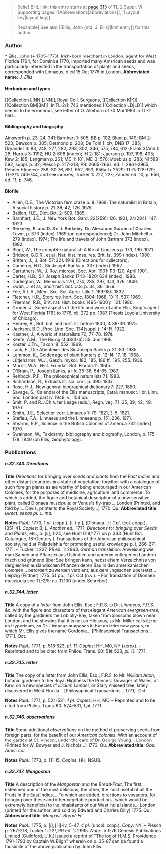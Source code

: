 > [!cite] BHL link: this entry starts at [page 313](https://www.biodiversitylibrary.org/page/33260301) of TL-2 Suppl. VI.
> Supporting pages: [[Abbreviations|abbreviations]], [[Layout key|layout key]].

> [!example] See also [[Ellis, John {std. J. Ellis}|first entry]] for this author

### Author

\* Ellis, John (± 1705-1776), Irish-born merchant in London, agent for West Florida 1764, for Dominica 1770, imported many American seeds and was particularly interested in the transportation of plants and seeds, corresponded with Linnaeus, died 15 Oct 1776 in London. 
**Abbreviated name**: *J. Ellis*

#### Herbarium and types

[[Collection LINN|LINN]], Royal Coll. Surgeons, [[Collection K|K]], [[Collection BM|BM]]. In TL-2/1: 743 mentioned [[Collection LD|LD]] which seems to be erroneous, see letter of O. Almborn of 30 Mai 1983 in TL-2 files.

#### Bibliography and biography

Ainsworth p. 23, 24, 341; Barnhart 1: 505; BB p. 102; Blunt p. 149; BM 2: 523; Dawson p. 305; Desmond p. 208; De Toni 1: xlv; DNB 17: 385; Dryander 3: 83, 248, 277, 282, 293, 302, 346, 575, 584, 612; Frank 3(Anh.): 28; Hortus 3: 1192; HU 2: 606 (index); IH 2: 181; Jackson p. 197, 198, 405; Kew 2: 185; Langman p. 261; ME-1: 181, ME-3: 570; Moebius p. 283; NI 588-592, suppl. p. 32; Plesch p. 217-218; PR: 2665-2668, ed. 1: 2961-2965; Rehder 5(index): 256; SO 76, 651, 652, 653, 656a-b, 2529; TL-1: 128-129; TL-2/1: 743-744, and see indexes; Tucker 1: 227, 228; Zander ed. 10, p. 656, ed. 11, p. 746.

#### Biofile

- Allen, D.E., The Victorian fern craze p. 8. 1969; The naturalist in Britain, A social history p. 21, 36, 42, 126. 1976.
- Baillon, H.E., Dict. Bot. 2: 509. 1885.
- Barnhart, J.E., J. New York Bot. Gard. 22(259): 126. 1921, 24(284): 147. 1923.
- Berkeley, E. and D. Smith Berkeley, Dr. Alexander Garden of Charles Town, p. 373 (index). 1969 (on correspondence); Dr. John Mitchell p. 279 (index). 1974; The life and travels of John Bartram 372 (index). 1982.
- Blunt, W., The complete naturalist: A life of Linnaeus p. 173, 190. 1971.
- Bridson, G.D.R., et al., Nat. hist. mss. res. Brit. Isl. 399 (index). 1980.
- Britten, J., J. Bot. 57: 321. 1919 (Directions for collectors).
- Cameron, H.C., Sir Joseph Banks p. 337 (index). 1952.
- Carruthers, W., J. Roy. microsc. Soc. Apr. 1901: 113-120. April 1901.
- Carter, H.B., Sir Joseph Banks 1743-1820: 634 (index). 1988.
- Darlington, W., Memorials 270, 274, 285, 287, 343, 376. 1849.
- Ewan, J. et al., Short hist. bot. U.S. p. 34, 36. 1969.
- Fée, A.L.A., Mém. Soc. Sci. Agric. Lille 1: 169-185. 1832.
- Fletcher, H.R., Story roy. hort. Soc. 1804-1968, 10-11, 537. 1969.
- Freeman, R.B., Brit. nat. Hist. books 1495-1900 p. 121. 1980.
- Groner, J., Some aspects of the life and work of John Ellis, King's agent for West Florida 1763 to 1776, xii, 272 pp. 1987 (Thesis Loyola University of Chicago).
- Henrey, B., Brit. bot. and hort. lit. before 1800, 3: 38-39. 1975.
- Jackson, B.D., Proc. Linn. Soc. 134(suppl.): 14-15. 1922.
- Kastner, J., A world of naturalists 70, 77-78. 1978.
- Keefe, A.M., The Biologist 48(3-4): 55. Jun 1966.
- Koster, J.Th., Taxon 18: 552. 1969.
- Lack, E., Die Abenteuer des Sir Joseph Banks p. 31, 83. 1985.
- Lemmon, K., Golden age of plant hunters p. 12-14, 17, 18. 1968.
- Lütjeharms, W.J., Gesch. mykol. 182, 185, 186 ff., 195, 255. 1936.
- Murrill, W.A., Hist. Foundat. Bot. Florida 11. 1945.
- O'Brian, P., Joseph Banks, a life 35-36, 64-65. 1987.
- Rehbock, P.F., The philosophical naturalists 71. 1983.
- Richardson, R., Extracts lit. sci. corr. p. 390. 1835.
- Rose, H.J., New general biographical dictionary 7: 227. 1850.
- Savage, S., Calendar of the Ellis manuscripts, Catal. manuscr. libr. Linn. Soc. London part iv. 1948. vi, 104 pp.
- Smit, P. and R.J.Ch.V. ter Laage (eds.), Regn. veg. 71: 35, 39, 42, 49. 1970.
- Smith, J.E., Selection corr. Linnaeus 1: 79. 1821, 2: 5. 1821.
- Stafleu, F.A., Linnaeus and the Linnaeans p. 151, 236. 1971.
- Stearns, R.P., Science in the British Colonies of America 732 (index). 1970.
- Swainson, W., Taxidermy, bibliography and biography, London, p. 175-178. 1840 (on Ellis, zoophytology).

### Publications

##### n.32.743. Directions

**Title**
*Directions* for bringing over *seeds and plants* from the *East Indies* and other distant countries in a state of vegetation: together with a catalogue of such foreign plants as are worthy of being encouraged in our American Colonies, for the purposes of medicine, agriculture, and commerce. To which is added, the figure and botanical description of a new sensitive plant, called Dionaea muscipula: or Venus's fly-trap.... London (Printed, and fold by L. Davis, printer to the Royal Society...) 1770. Qu.
**Abbreviated title**: *Direct. seeds pl. E. Ind.*

**Notes**
*Publ*.: 1770, *1 pl*. (copp.), \[i, t.p.\], \[Dionaea...:\], *1 pl*. (col. copp.), \[35\]-41. *Copies*: B, L.
*Another ed*.: 1771, *Directions* for *bringing* over *Seeds* and *Plants*, etc., p. \[ii\], 1-24, see Hunt 618/1771 on p. 343 (Hunt Bot. Catalogue, 18-Century.). Transactions of the American philosophical society, held at Philadelphia for promoting useful knowledge p. i, 266-271. 1771. – Tucker 1: 227, PR ed. 1: 2963.
*German translation*: Anweisung wie man Samen und Pflanzen aus Ostindien und anderen entlegenen Ländern frisch und grünend über See bringen kann, nebst einem Verzeichniss von dergleichen ausländischen Pflanzen deren Bau in den amerikanischen Colonien... befördert zu werden verdient; aus dem Englischen übersetzt... Leipzig (Flittner) 1775. 54 pp., *1 pl*. Oct (n.v.). – For Translation of Dionaea muscipula see TL-2/5: no. 11.130 (under Schreber).

##### n.32.744. letter

**Title**
A copy of a *letter* from John Ellis, Esq.; F.R.S. to Dr. *Linnaeus*, F.R.S. &c. with the figure and characters of that elegant *American evergreen-tree*, called by the gardiners the Loblolly-Bay, taken from blossoms blown near London, and the shewing that it is not an Hibiscus, as Mr. Miller calls it; nor an Hypericum, as Dr. Linnaeus supposes it; but an intire new genus, to which Mr. Ellis gives the name Gordonia... \[Philosophical Transactions... 1771\]. Oct.

**Notes**
*Publ*.: 1771, p. 518-523, *pl. 11. Copies*: HH, MO, NY (xerox). – Reprinted and to be cited from Philos. Trans. 60: 518-523, *pl. 11.* 1771.

##### n.32.745. letter

**Title**
The copy of a *letter* from John Ellis, Esq.; F.R.S. to Mr. *William Aiton*, botanic gardener to her Royal Highness the Princess Dowager of Wales, at Kew, on a new species of *Illicium Linnaei*, or Stary Aniseed tree, lately discovered in West Florida... \[Philosophical Transactions... 1771\]. Oct.

**Notes**
*Publ*.: 1771, p. 524-531, *1 pl*. *Copies*: HH, MO. – Reprinted and to be cited from Philos. Trans. 60: 524-531, *1 pl*. 1771.

##### n.32.746. observations

**Title**
Some additional *observations* on the method of preserving seeds from foreign parts, for the benefit of our *American colonies*. With an account of the garden at St. Vincent, under the care of Dr. George Young... London (Printed for W. Bowyer and J. Nichols...) 1773. Qu.
**Abbreviated title**: *Obs. Amer. col.*

**Notes**
*Publ*.: 1773, p. \[1\]-15. *Copies*: HH, NSUB.

##### n.32.747. Mangostan

**Title**
A description of the *Mangostan* and the *Bread-Fruit*: The first, esteemed one of the most delicious; the other, the most useful of all the Fruits in the East Indies.... To which are added, directions to voyagers, for bringing over these and other vegetable productions, which would be extremely beneficial to the inhabitants of our West India Islands... London (printed for the author: and sold by Edward and Charles Dilly) 1775. Qu.
**Abbreviated title**: *Mangost. Bread-Fr.*

**Notes**
*Publ*.: 1775, p. \[i\], \[iii\]-iv, 5-47, *4 pl*. (uncol. copp.). *Copy*: NY. – Plesch p. 267-218, Tucker 1: 227, PR ed. 1: 2965.
*Note*: In 1976 Genesis Publications Limited (Guildford, U.K.) issued a reprint of "The log of H.M.S. Providence 1791-1793 by Captain W. Bligh" wherein on p. 35-87 can be found a facsimile of the above publication by John Ellis.

